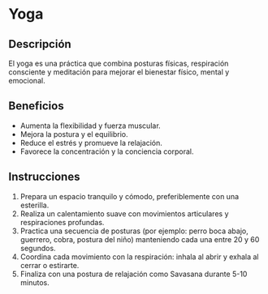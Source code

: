 # Yoga

## Descripción
El yoga es una práctica que combina posturas físicas, respiración consciente y meditación para mejorar el bienestar físico, mental y emocional.

## Beneficios
- Aumenta la flexibilidad y fuerza muscular.
- Mejora la postura y el equilibrio.
- Reduce el estrés y promueve la relajación.
- Favorece la concentración y la conciencia corporal.

## Instrucciones
1. Prepara un espacio tranquilo y cómodo, preferiblemente con una esterilla.
2. Realiza un calentamiento suave con movimientos articulares y respiraciones profundas.
3. Practica una secuencia de posturas (por ejemplo: perro boca abajo, guerrero, cobra, postura del niño) manteniendo cada una entre 20 y 60 segundos.
4. Coordina cada movimiento con la respiración: inhala al abrir y exhala al cerrar o estirarte.
5. Finaliza con una postura de relajación como Savasana durante 5-10 minutos.